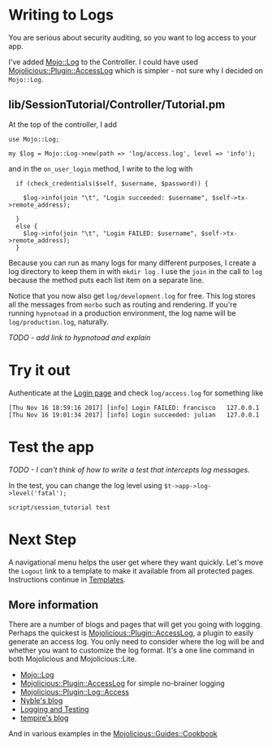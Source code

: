 # Writing to Logs

You are serious about security auditing, so you want to log access to your app.  

I've added 
[Mojo::Log](https://metacpan.org/pod/Mojo::Log)
to the Controller.  I could have used
[Mojolicious::Plugin::AccessLog](https://metacpan.org/pod/Mojolicious::Plugin::AccessLog)
which is simpler - not sure why I decided on `Mojo::Log`.

## lib/SessionTutorial/Controller/Tutorial.pm

At the top of the controller, I add
```
use Mojo::Log;

my $log = Mojo::Log->new(path => 'log/access.log', level => 'info');
```
and in the `on_user_login` method, I write to the log with
```
  if (check_credentials($self, $username, $password)) {
	
    $log->info(join "\t", "Login succeeded: $username", $self->tx->remote_address);

  }
  else {
    $log->info(join "\t", "Login FAILED: $username", $self->tx->remote_address);
  }
```
Because you can run as many logs for many different purposes, 
I create a log directory to keep them in with `mkdir log` .
I use the `join` in the call to `log` because the method puts each list item
on a separate line.

Notice that you now also get `log/development.log` for free.
This log stores all the messages from `morbo` such as routing and rendering.
If you're running `hypnotoad` in a production environment, the log name will
be `log/production.log`, naturally.

_TODO - add link to hypnotoad and explain_

# Try it out

Authenticate at the [Login page](https://localhost:3000/login)
and check `log/access.log` for something like 
```
[Thu Nov 16 18:59:16 2017] [info] Login FAILED: francisco	127.0.0.1
[Thu Nov 16 19:01:34 2017] [info] Login succeeded: julian	127.0.0.1
```

# Test the app

_TODO - I can't think of how to write a test that intercepts log messages._

In the test, you can change the log level using
`$t->app->log->level('fatal');`

```
script/session_tutorial test 
```


# Next Step

A navigational menu helps the user get where they want quickly.
Let's move the `Logout` link to a template to make it available from all protected pages.
Instructions continue in [Templates](Templates.md).

## More information
There are a number of blogs and pages that
will get you going with logging.  Perhaps the quickest is
[Mojolicious::Plugin::AccessLog](https://metacpan.org/pod/Mojolicious::Plugin::AccessLog),
a plugin to easily generate an access log.  You only need to consider where the
log will be and whether you want to customize the log format.  It's a one line command
in both Mojolicious and Mojolicious::Lite.

* [Mojo::Log](http://mojolicious.org/perldoc/Mojo/Log)
* [Mojolicious::Plugin::AccessLog](https://metacpan.org/pod/Mojolicious::Plugin::AccessLog) for simple no-brainer logging
* [Mojolicious::Plugin::Log::Access](https://metacpan.org/pod/Mojolicious::Plugin::Log::Access)
* [Nyble's blog](http://pseudopoint.net/wp/?p=190)
* [Logging and Testing](https://groups.google.com/forum/#!topic/mojolicious/X09J7ms7MQw)
* [tempire's blog](http://blogs.perl.org/users/tempire/2011/02/logginz-ur-console-with-mojolicious.html)

And in various examples in the 
[Mojolicious::Guides::Cookbook](http://mojolicio.us/perldoc/Mojolicious/Guides/Cookbook)
